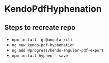 # KendoPdfHyphenation

## Steps to recreate repo

- `npm install -g @angular/cli`
- `ng new kendo-pdf-hyphenation`
- `ng add @progress/kendo-angular-pdf-export`
- `npm install hyphen --save`
